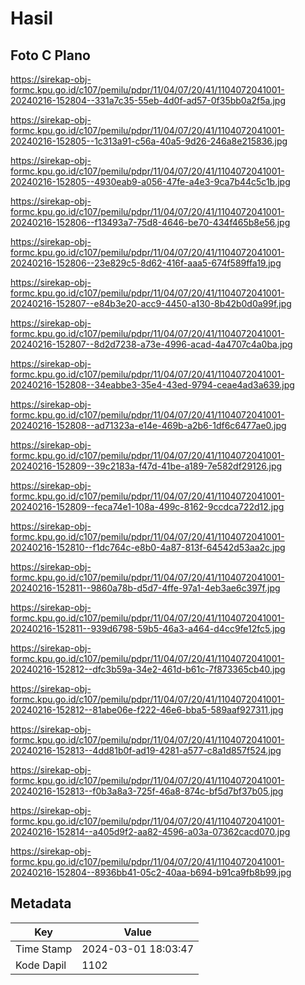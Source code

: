# Hasil

## Foto C Plano

https://sirekap-obj-formc.kpu.go.id/c107/pemilu/pdpr/11/04/07/20/41/1104072041001-20240216-152804--331a7c35-55eb-4d0f-ad57-0f35bb0a2f5a.jpg

https://sirekap-obj-formc.kpu.go.id/c107/pemilu/pdpr/11/04/07/20/41/1104072041001-20240216-152805--1c313a91-c56a-40a5-9d26-246a8e215836.jpg

https://sirekap-obj-formc.kpu.go.id/c107/pemilu/pdpr/11/04/07/20/41/1104072041001-20240216-152805--4930eab9-a056-47fe-a4e3-9ca7b44c5c1b.jpg

https://sirekap-obj-formc.kpu.go.id/c107/pemilu/pdpr/11/04/07/20/41/1104072041001-20240216-152806--f13493a7-75d8-4646-be70-434f465b8e56.jpg

https://sirekap-obj-formc.kpu.go.id/c107/pemilu/pdpr/11/04/07/20/41/1104072041001-20240216-152806--23e829c5-8d62-416f-aaa5-674f589ffa19.jpg

https://sirekap-obj-formc.kpu.go.id/c107/pemilu/pdpr/11/04/07/20/41/1104072041001-20240216-152807--e84b3e20-acc9-4450-a130-8b42b0d0a99f.jpg

https://sirekap-obj-formc.kpu.go.id/c107/pemilu/pdpr/11/04/07/20/41/1104072041001-20240216-152807--8d2d7238-a73e-4996-acad-4a4707c4a0ba.jpg

https://sirekap-obj-formc.kpu.go.id/c107/pemilu/pdpr/11/04/07/20/41/1104072041001-20240216-152808--34eabbe3-35e4-43ed-9794-ceae4ad3a639.jpg

https://sirekap-obj-formc.kpu.go.id/c107/pemilu/pdpr/11/04/07/20/41/1104072041001-20240216-152808--ad71323a-e14e-469b-a2b6-1df6c6477ae0.jpg

https://sirekap-obj-formc.kpu.go.id/c107/pemilu/pdpr/11/04/07/20/41/1104072041001-20240216-152809--39c2183a-f47d-41be-a189-7e582df29126.jpg

https://sirekap-obj-formc.kpu.go.id/c107/pemilu/pdpr/11/04/07/20/41/1104072041001-20240216-152809--feca74e1-108a-499c-8162-9ccdca722d12.jpg

https://sirekap-obj-formc.kpu.go.id/c107/pemilu/pdpr/11/04/07/20/41/1104072041001-20240216-152810--f1dc764c-e8b0-4a87-813f-64542d53aa2c.jpg

https://sirekap-obj-formc.kpu.go.id/c107/pemilu/pdpr/11/04/07/20/41/1104072041001-20240216-152811--9860a78b-d5d7-4ffe-97a1-4eb3ae6c397f.jpg

https://sirekap-obj-formc.kpu.go.id/c107/pemilu/pdpr/11/04/07/20/41/1104072041001-20240216-152811--939d6798-59b5-46a3-a464-d4cc9fe12fc5.jpg

https://sirekap-obj-formc.kpu.go.id/c107/pemilu/pdpr/11/04/07/20/41/1104072041001-20240216-152812--dfc3b59a-34e2-461d-b61c-7f873365cb40.jpg

https://sirekap-obj-formc.kpu.go.id/c107/pemilu/pdpr/11/04/07/20/41/1104072041001-20240216-152812--81abe06e-f222-46e6-bba5-589aaf927311.jpg

https://sirekap-obj-formc.kpu.go.id/c107/pemilu/pdpr/11/04/07/20/41/1104072041001-20240216-152813--4dd81b0f-ad19-4281-a577-c8a1d857f524.jpg

https://sirekap-obj-formc.kpu.go.id/c107/pemilu/pdpr/11/04/07/20/41/1104072041001-20240216-152813--f0b3a8a3-725f-46a8-874c-bf5d7bf37b05.jpg

https://sirekap-obj-formc.kpu.go.id/c107/pemilu/pdpr/11/04/07/20/41/1104072041001-20240216-152814--a405d9f2-aa82-4596-a03a-07362cacd070.jpg

https://sirekap-obj-formc.kpu.go.id/c107/pemilu/pdpr/11/04/07/20/41/1104072041001-20240216-152804--8936bb41-05c2-40aa-b694-b91ca9fb8b99.jpg


## Metadata

| Key        | Value               |
| ---------- | ------------------- |
| Time Stamp | 2024-03-01 18:03:47 |
| Kode Dapil | 1102                |



